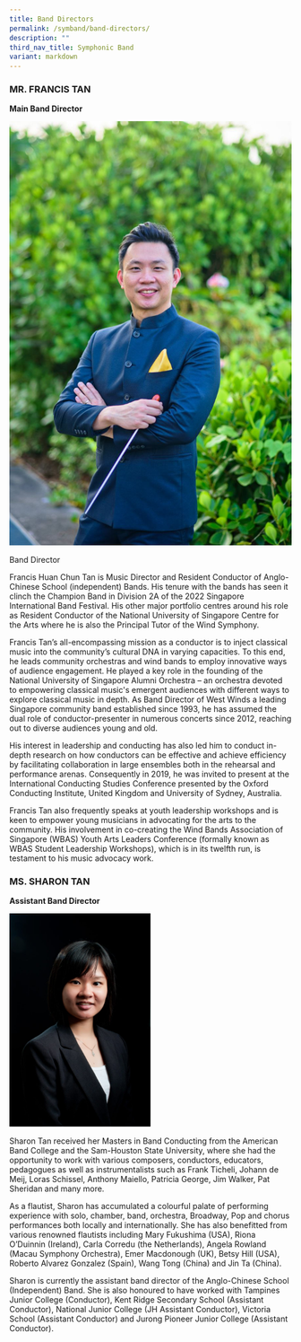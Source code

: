 ```yaml
---
title: Band Directors
permalink: /symband/band-directors/
description: ""
third_nav_title: Symphonic Band
variant: markdown
---
```

### MR. FRANCIS TAN

**Main Band Director**

![](/images/6__Francis__Band_Director_s_Profile_.jpeg)

Band Director

Francis Huan Chun Tan is Music Director and Resident Conductor of Anglo-Chinese School (independent) Bands. His tenure with the bands has seen it clinch the Champion Band in Division 2A of the 2022 Singapore International Band Festival. His other major portfolio centres around his role as Resident Conductor of the National University of Singapore Centre for the Arts where he is also the Principal Tutor of the Wind Symphony.

Francis Tan’s all-encompassing mission as a conductor is to inject classical music into the community’s cultural DNA in varying capacities. To this end, he leads community orchestras and wind bands to employ innovative ways of audience engagement. He played a key role in the founding of the National University of Singapore Alumni Orchestra – an orchestra devoted to empowering classical music's emergent audiences with different ways to explore classical music in depth. As Band Director of West Winds a leading Singapore community band established since 1993, he has assumed the dual role of conductor-presenter in numerous concerts since 2012, reaching out to diverse audiences young and old.

His interest in leadership and conducting has also led him to conduct in-depth research on how conductors can be effective and achieve efficiency by facilitating collaboration in large ensembles both in the rehearsal and performance arenas. Consequently in 2019, he was invited to present at the International Conducting Studies Conference presented by the Oxford Conducting Institute, United Kingdom and University of Sydney, Australia.

Francis Tan also frequently speaks at youth leadership workshops and is keen to empower young musicians in advocating for the arts to the community. His involvement in co-creating the Wind Bands Association of Singapore (WBAS) Youth Arts Leaders Conference (formally known as WBAS Student Leadership Workshops), which is in its twelfth run, is testament to his music advocacy work.

### MS. SHARON TAN

**Assistant Band Director**

<img src="/images/SharonTan-680x1024.jpg" style="width:50%">
    
Sharon Tan received her Masters in Band Conducting from the American Band College and the Sam-Houston State University, where she had the opportunity to work with various composers, conductors, educators, pedagogues as well as instrumentalists such as Frank Ticheli, Johann de Meij, Loras Schissel, Anthony Maiello, Patricia George, Jim Walker, Pat Sheridan and many more.

As a flautist, Sharon has accumulated a colourful palate of performing experience with solo, chamber, band, orchestra, Broadway, Pop and chorus performances both locally and internationally. She has also benefitted from various renowned flautists including Mary Fukushima (USA), Riona O’Duinnin (Ireland), Carla Corredu (the Netherlands), Angela Rowland (Macau Symphony Orchestra), Emer Macdonough (UK), Betsy Hill (USA), Roberto Alvarez Gonzalez (Spain), Wang Tong (China) and Jin Ta (China).

Sharon is currently the assistant band director of the Anglo-Chinese School (Independent) Band. She is also honoured to have worked with Tampines Junior College (Conductor), Kent Ridge Secondary School (Assistant Conductor), National Junior College (JH Assistant Conductor), Victoria School (Assistant Conductor) and Jurong Pioneer Junior College (Assistant Conductor).